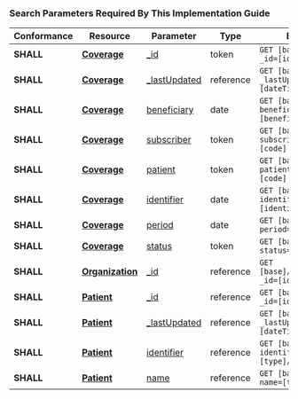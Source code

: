 <h3>Search Parameters Required By This Implementation Guide</h3>
<table class="grid">
<thead>
			<tr>
				<th>Conformance</th>
                <th>Resource</th>
				<th>Parameter</th>
				<th>Type</th>
				<th>Example</th>
			</tr>
</thead>
<tbody>
<tr>
				<td>
					<strong>SHALL</strong>
				</td>
                <td>
					<strong><a href="http://hl7.org/fhir/R4/coverage.html">Coverage</a></strong>
				</td>
				<td>
					<a href="http://hl7.org/fhir/R4/search.html#id">_id</a>
				</td>
				<td>token</td>
				<td>
					<code class="highlighter-rouge">GET [base]/Coverage?_id=[id]</code>
				</td>
			</tr>
			<tr>
				<td>
					<strong>SHALL</strong>
				</td>
                <td>
					<strong><a href="http://hl7.org/fhir/R4/coverage.html">Coverage</a></strong>
				</td>
				<td>
					<a href="http://hl7.org/fhir/R4/search.html#lastUpdated">_lastUpdated</a>
				</td>
				<td>reference</td>
				<td>
					<code class="highlighter-rouge">GET [base]/Coverage?_lastUpdated=[dateTime]</code>
				</td>
			</tr>
			<tr>
				<td>
					<strong>SHALL</strong>
				</td>
                <td>
					<strong><a href="http://hl7.org/fhir/R4/coverage.html">Coverage</a></strong>
				</td>
				<td>
					<a href="http://hl7.org/fhir/R4/coverage.html#search">beneficiary</a>
				</td>
				<td>date</td>
				<td>
					<code class="highlighter-rouge">GET [base]/Coverage?beneficiary=[beneficiary]</code>
				</td>
			</tr>
			<tr>
				<td>
					<strong>SHALL</strong>
				</td>
                <td>
					<strong><a href="http://hl7.org/fhir/R4/coverage.html">Coverage</a></strong>
				</td>
				<td>
					<a href="http://hl7.org/fhir/R4/coverage.html#search">subscriber</a>
				</td>
				<td>token</td>
				<td>
					<code class="highlighter-rouge">GET [base]/Coverage?subscriber=[system]|[code]</code>
				</td>
			</tr>
			<tr>
				<td>
					<strong>SHALL</strong>
				</td>
                <td>
					<strong><a href="http://hl7.org/fhir/R4/coverage.html">Coverage</a></strong>
				</td>
				<td>
					<a href="http://hl7.org/fhir/R4/coverage.html#search">patient</a>
				</td>
				<td>token</td>
				<td>
					<code class="highlighter-rouge">GET [base]/Coverage?patient=[system]|[code]</code>
				</td>
			</tr>
			<tr>
				<td>
					<strong>SHALL</strong>
				</td>
                <td>
					<strong><a href="http://hl7.org/fhir/R4/coverage.html">Coverage</a></strong>
				</td>
				<td>
					<a href="http://hl7.org/fhir/R4/coverage.html#search">identifier</a>
				</td>
				<td>date</td>
				<td>
					<code class="highlighter-rouge">GET [base]/Coverage?identifier=[identifier]</code>
				</td>
			</tr>
	<tr>
				<td>
					<strong>SHALL</strong>
				</td>
                <td>
					<strong><a href="http://hl7.org/fhir/R4/coverage.html">Coverage</a></strong>
				</td>
				<td>
					<a href="http://hl7.org/fhir/R4/coverage.html#search">period</a>
				</td>
				<td>date</td>
				<td>
					<code class="highlighter-rouge">GET [base]/Coverage?period=[date]</code>
				</td>
			</tr>
	<tr>
				<td>
					<strong>SHALL</strong>
				</td>
                <td>
					<strong><a href="http://hl7.org/fhir/R4/coverage.html">Coverage</a></strong>
				</td>
				<td>
					<a href="http://hl7.org/fhir/R4/coverage.html#search">status</a>
				</td>
				<td>token</td>
				<td>
					<code class="highlighter-rouge">GET [base]/Coverage?status=[status]</code>
				</td>
			</tr>
            <tr>
				<td>
					<strong>SHALL</strong>
				</td>
                <td>
					<strong><a href="http://hl7.org/fhir/R4/organization.html">Organization</a></strong>
				</td>
				<td>
					<a href="http://hl7.org/fhir/R4/search.html#id">_id</a>
				</td>
				<td>reference</td>
				<td>
					<code class="highlighter-rouge">GET [base]/Organization?_id=[id]</code>
				</td>
			</tr>
            <tr>
				<td>
					<strong>SHALL</strong>
				</td>
                <td>
					<strong><a href="http://hl7.org/fhir/R4/patient.html">Patient</a></strong>
				</td>
				<td>
					<a href="http://hl7.org/fhir/R4/search.html#id">_id</a>
				</td>
				<td>reference</td>
				<td>
					<code class="highlighter-rouge">GET [base]/Patient?_id=[id]</code>
				</td>
			</tr>
			<tr>
				<td>
					<strong>SHALL</strong>
				</td>
                <td>
					<strong><a href="http://hl7.org/fhir/R4/patient.html">Patient</a></strong>
				</td>
				<td>
					<a href="http://hl7.org/fhir/R4/search.html#lastUpdated">_lastUpdated</a>
				</td>
				<td>reference</td>
				<td>
					<code class="highlighter-rouge">GET [base]/Patient?_lastUpdated=[dateTime]</code>
				</td>
			</tr>
			<tr>
				<td>
					<strong>SHALL</strong>
				</td>
                <td>
					<strong><a href="http://hl7.org/fhir/R4/patient.html">Patient</a></strong>
				</td>
				<td>
					<a href="http://hl7.org/fhir/R4/patient.html#search">identifier</a>
				</td>
				<td>reference</td>
				<td>
					<code class="highlighter-rouge">GET [base]/Patient?identifier=[type]/[id]</code>
				</td>
			</tr>
			<tr>
				<td>
					<strong>SHALL</strong>
				</td>
                <td>
					<strong><a href="http://hl7.org/fhir/R4/patient.html">Patient</a></strong>
				</td>
				<td>
					<a href="http://hl7.org/fhir/R4/patient.html#search">name</a>
				</td>
				<td>reference</td>
				<td>
					<code class="highlighter-rouge">GET [base]/Patient?name=[type]/[id]</code>
				</td>
			</tr>


</tbody>
</table>
